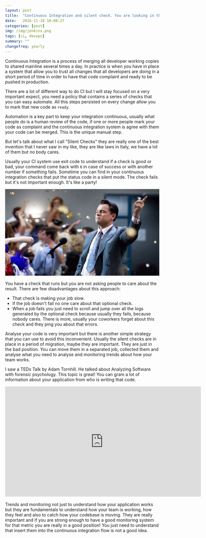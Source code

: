 ```yaml
---
layout: post
title:  "Continuous Integration and silent check. You are looking in the wrong place"
date:   2016-11-18 10:08:27
categories: [post]
img: /img/jenkins.png
tags: [ci, devops]
summary: ""
changefreq: yearly
---
```

Continuous Integration is a process of merging all developer working copies to
shared mainline several times a day. In practice is when you have in place a
system that allow you to trust all changes that all developers are doing in a
short period of time in order to have that code complaint and ready to be
pushed in production.

There are a lot of different way to do CI but I will stay focused on a very
important expect, you need a policy that contains a series of checks that you
can easy automate. All this steps persisted on every change allow you to mark
that new code as `ready`.

Automation is a key part to keep your integration continuous, usually what
people do is a human review of the code, if one or more people mark your code
as complaint and the continuous integration system is agree with them your code
can be merged. This is the unique manual step.

But let's talk about what I call "Silent Checks" they are really one of the
best invention that I never saw in my like, they are like laws in Italy, we
have a lot of them but no body cares.

Usually your CI system use exit code to understand if a check is good or bad,
your command come back with `0` in case of success or with another number if
something fails. Sometime you can find in your continuous integration checks
that put the status code in a silent mode. The check fails but it's not important enough.
It's like a party!

<img class="img-responsive" src="/img/the-wolf-ci.jpeg" alt="continuous integration party">

You have a check that runs but you are not asking people to care about the
result. There are few disadvantages about this approach:

* That check is making your job slow.
* If the job doesn't fail no one care about that optional check.
* When a job fails you just need to scroll and jump over all the logs generated
  by the optional check because usually they fails, because nobody cares. There
  is more, usually your coworkers forget about this check and they ping you
  about that errors.

Analyse your code is very important but there is another simple strategy that
you can use to avoid this inconvenient. Usually the silent checks are in place
in a period of migration, maybe they are important. They are just in the bad
position.
You can move them in a separated job, collected them and analyse what you need
to analyse and monitoring trends about how your team works.

I saw a TEDx Talk by Adam Tornhill. He talked about Analyzing Software with
forensic psychology. This topic is great! You can gram a lot of information
about your application from who is writing that code.

<div style="text-align:center">
<iframe width="640" height="360"
src="https://www.youtube.com/embed/qJ_hplxTYJw" frameborder="0"
allowfullscreen></iframe>
</div>

Trends and monitoring not just to understand how your application works but
they are fundamentals to understand how your team is working, how they
feel and also to catch how your codebase is moving. They are really important
and if you are strong enough to have a good monitoring system for that metric
you are really in a good position!  You just need to understand that insert
them into the continuous integration flow is not a good idea.
